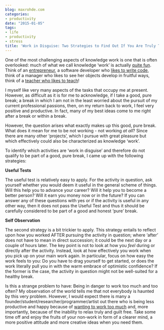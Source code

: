 ```yaml
---
blog: maxrohde.com
categories:
- productivity
date: "2015-01-05"
tags:
- life
- productivity
- stress
title: 'Work in Disguise: Two Strategies to Find Out If You Are Truly Taking a Break'
---
```


One of the most challenging aspects of knowledge work is one that is often overlooked: much of what we call knowledge ‘work’ is actually [quite fun](http://hrdictionaryblog.com/2013/11/22/fun-at-work-what-it-means-to-millennials/). Think of an [entrepreneur](https://enterpriseessentials.wordpress.com/2013/12/23/life-work-and-fun-career-coaching-with-a-twist/), a software developer who [likes to write code](http://mariannetwork2015.wordpress.com/2014/11/30/another-one-bytes-the-dust-student-finds-passion-for-programming/), think of a manager who likes to see her objects develop in fruitful ways, think of a [teacher who likes to teach](http://floatingindreams.com/2011/09/22/why-teaching-is-fun/)!

I myself like very many aspects of the tasks that occupy me at present. However, as difficult as it is for me to acknowledge, if I take a good, pure break; a break in which I am not in the least worried about the pursuit of my current professional passions, then, on my return back to work, I feel very positive and productive. In fact, many of my best ideas come to me right after a break or within a break.

However, the question arises what exactly makes up this good, pure break. What does it mean for me to be not working - not working _at all_? Since there are many other ‘projects’, which I pursue with great pleasure but which effectively could also be characterized as knowledge ‘work’.

To identify which activities are ‘work in disguise’ and therefore do not qualify to be part of a good, pure break, I came up with the following strategies:

**Useful Tests**

The useful test is relatively easy to apply. For the activity in question, ask yourself whether you would deem it useful in the general scheme of things. Will this help you to advance your career? Will it help you to become a better person? Will it earn you money now or in the future? If you can answer any of these questions with yes or if the activity is useful in any other way, then it does not pass the Useful Test and thus it should be carefully considered to be part of a good and honest ‘pure’ break.

**Self Observation**

The second strategy is a bit trickier to apply. This strategy entails to reflect upon how you worked AFTER pursuing the activity in question; where ‘after’ does not have to mean in direct succession; it could be the next day or a couple of hours later. The key point is not to look at how you _feel_ during or directly after the activity. Instead, look at how effectively you work when you pick up on your main work again. In particular, focus on how easy the work feels to you: Do you have to drag yourself to get started, or does the work literally pull you in with the warm embrace of optimistic confidence? If the former is the case, the activity in question might not be well-suited for a healthy break.

Is this a strange problem to have: Being in danger to work too much and too often? My observation of the world tells me that not everybody is haunted by this very problem. However, I would expect there is many a founder/student/researcher/programmer/artist out there who is being less productive and happy because of [wanting to work too much](https://warriorwriters.wordpress.com/2012/08/10/all-work-and-no-play-is-no-fun-and-no-good/) and, more importantly, because of the inability to relax truly and guilt free. Take some time off and enjoy the fruits of your non-work in form of a clearer mind, a more positive attitude and more creative ideas when you need them.
